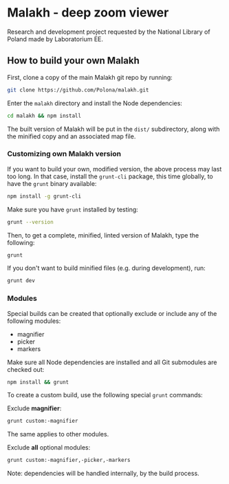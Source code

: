 # Malakh - deep zoom viewer

Research and development project requested by the National Library of Poland made by Laboratorium EE.

## How to build your own Malakh

First, clone a copy of the main Malakh git repo by running:

```bash
git clone https://github.com/Polona/malakh.git
```

Enter the `malakh` directory and install the Node dependencies:

```bash
cd malakh && npm install
```

The built version of Malakh will be put in the `dist/` subdirectory, along with the minified copy and an associated map file.

### Customizing own Malakh version

If you want to build your own, modified version, the above process may last too long. In that case, install the `grunt-cli` package, this time globally, to have the `grunt` binary available:

```bash
npm install -g grunt-cli
```

Make sure you have `grunt` installed by testing:

```bash
grunt --version
```

Then, to get a complete, minified, linted version of Malakh, type the following:

```bash
grunt
```

If you don't want to build minified files (e.g. during development), run:
```bash
grunt dev
```

### Modules

Special builds can be created that optionally exclude or include any of the following modules:

- magnifier
- picker
- markers

Make sure all Node dependencies are installed and all Git submodules are checked out:

```bash
npm install && grunt
```

To create a custom build, use the following special `grunt` commands:

Exclude **magnifier**:

```bash
grunt custom:-magnifier
```

The same applies to other modules.

Exclude **all** optional modules:

```bash
grunt custom:-magnifier,-picker,-markers
```

Note: dependencies will be handled internally, by the build process.

